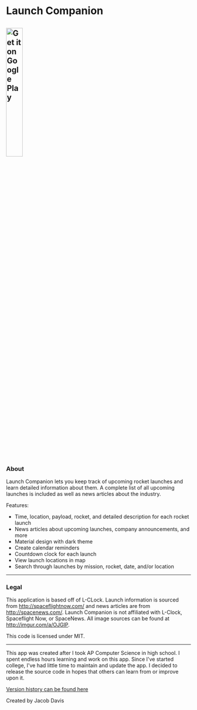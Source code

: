 # Launch Companion #


<a href='https://play.google.com/store/apps/details?id=com.jacobgb24.launchschedule&pcampaignid=MKT-Other-global-all-co-prtnr-py-PartBadge-Mar2515-1'><img alt='Get it on Google Play' width="30%" src='https://play.google.com/intl/en_us/badges/images/generic/en_badge_web_generic.png'/></a>
------------

### About ###

Launch Companion lets you keep track of upcoming rocket launches and learn detailed information about them. A complete list of all upcoming launches is included as well as news articles about the industry.

Features: 
- Time, location, payload, rocket, and detailed description for each rocket launch
- News articles about upcoming launches, company announcements, and more
- Material design with dark theme
- Create calendar reminders
- Countdown clock for each launch
- View launch locations in map
- Search through launches by mission, rocket, date, and/or location

------------
### Legal ###

This application is based off of L-CLock. Launch information is sourced from http://spaceflightnow.com/ and news articles are from http://spacenews.com/. Launch Companion is not affiliated with L-Clock, Spaceflight Now, or SpaceNews. All image sources can be found at http://imgur.com/a/OJGIP.

This code is licensed under MIT. 

------------
This app was created after I took AP Computer Science in high school. I spent endless hours learning and work on this app. Since I've started college, I've had little time to maintain and update the app. I decided to release the source code in hopes that others can learn from or improve upon it.

[Version history can be found here](https://jacobgb24.github.io/Launch-Companion/version_history)

Created by Jacob Davis
